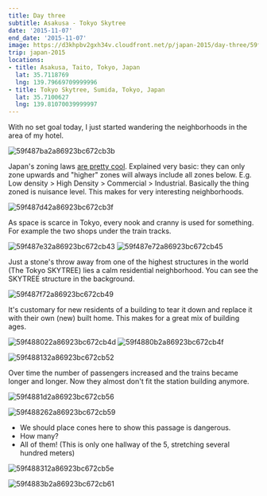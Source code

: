 ```yaml
---
title: Day three
subtitle: Asakusa - Tokyo Skytree
date: '2015-11-07'
end_date: '2015-11-07'
image: https://d3khpbv2gxh34v.cloudfront.net/p/japan-2015/day-three/59f487b12a86923bc672cb38.jpg
trip: japan-2015
locations:
- title: Asakusa, Taito, Tokyo, Japan
  lat: 35.7118769
  lng: 139.79669709999996
- title: Tokyo Skytree, Sumida, Tokyo, Japan
  lat: 35.7100627
  lng: 139.81070039999997
---
```


With no set goal today, I just started wandering the neighborhoods in the area of my hotel.

![59f487ba2a86923bc672cb3b](https://d3khpbv2gxh34v.cloudfront.net/p/japan-2015/day-three/59f487be2a86923bc672cb3d.jpg "1.5")

Japan's zoning laws [are pretty cool](http://urbankchoze.blogspot.jp/2014/04/japanese-zoning.html). Explained very basic: they can only zone upwards and "higher" zones will always include all zones below. E.g. Low density > High Density > Commercial > Industrial. Basically the thing zoned is nuisance level. This makes for very interesting neighborhoods.

![59f487d42a86923bc672cb3f](https://d3khpbv2gxh34v.cloudfront.net/p/japan-2015/day-three/59f487d82a86923bc672cb41.jpg "1.5")

As space is scarce in Tokyo, every nook and cranny is used for something. For example the two shops under the train tracks.

![59f487e32a86923bc672cb43](https://d3khpbv2gxh34v.cloudfront.net/p/japan-2015/day-three/59f487e72a86923bc672cb44.jpg "1.5")
![59f487e72a86923bc672cb45](https://d3khpbv2gxh34v.cloudfront.net/p/japan-2015/day-three/59f487eb2a86923bc672cb47.jpg "1.5")

Just a stone's throw away from one of the highest structures in the world (The Tokyo SKYTREE) lies a calm residential neighborhood. You can see the SKYTREE structure in the background.

![59f487f72a86923bc672cb49](https://d3khpbv2gxh34v.cloudfront.net/p/japan-2015/day-three/59f487fc2a86923bc672cb4b.jpg "1.5")

It's customary for new residents of a building to tear it down and replace it with their own (new) built home. This makes for a great mix of building ages.

![59f488022a86923bc672cb4d](https://d3khpbv2gxh34v.cloudfront.net/p/japan-2015/day-three/59f488092a86923bc672cb4e.jpg "1.0")
![59f4880b2a86923bc672cb4f](https://d3khpbv2gxh34v.cloudfront.net/p/japan-2015/day-three/59f4880f2a86923bc672cb50.jpg "0.667")

![59f488132a86923bc672cb52](https://d3khpbv2gxh34v.cloudfront.net/p/japan-2015/day-three/59f488182a86923bc672cb54.jpg "1.5")

Over time the number of passengers increased and the trains became longer and longer. Now they almost don't fit the station building anymore.

![59f4881d2a86923bc672cb56](https://d3khpbv2gxh34v.cloudfront.net/p/japan-2015/day-three/59f488212a86923bc672cb57.jpg "1.5")

![59f488262a86923bc672cb59](https://d3khpbv2gxh34v.cloudfront.net/p/japan-2015/day-three/59f4882a2a86923bc672cb5b.jpg "1.5")

- We should place cones here to show this passage is dangerous. 
- How many? 
- All of them! (This is only one hallway of the 5, stretching several hundred meters)

![59f488312a86923bc672cb5e](https://d3khpbv2gxh34v.cloudfront.net/p/japan-2015/day-three/59f488362a86923bc672cb5f.jpg "1.5")

![59f4883b2a86923bc672cb61](https://d3khpbv2gxh34v.cloudfront.net/p/japan-2015/day-three/59f4883e2a86923bc672cb62.jpg "1.5")

